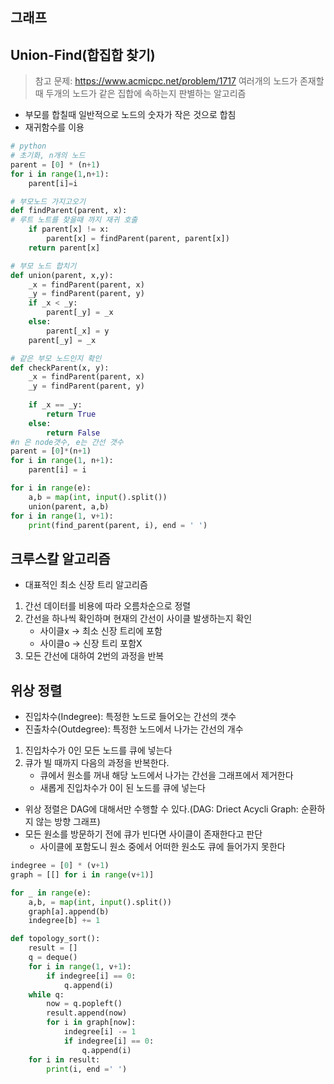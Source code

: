 ## 그래프

## Union-Find(합집합 찾기)
> 참고 문제: https://www.acmicpc.net/problem/1717
> 여러개의 노드가 존재할 때 두개의 노드가 같은 집합에 속하는지 판별하는 알고리즘
+ 부모를 합칠때 일반적으로 노드의 숫자가 작은 것으로 합침
+ 재귀함수를 이용
```python
# python
# 초기화, n개의 노드
parent = [0] * (n+1)
for i in range(1,n+1):
    parent[i]=i

# 부모노드 가지고오기
def findParent(parent, x):
# 루트 노트를 찾을때 까지 재귀 호출
    if parent[x] != x:
        parent[x] = findParent(parent, parent[x])
    return parent[x]

# 부모 노드 합치기
def union(parent, x,y):
    _x = findParent(parent, x)
    _y = findParent(parent, y)
    if _x < _y:
        parent[_y] = _x
    else:
        parent[_x] = y
    parent[_y] = _x

# 같은 부모 노드인지 확인
def checkParent(x, y):
    _x = findParent(parent, x)
    _y = findParent(parent, y)
    
    if _x == _y:
        return True
    else:
        return False
#n 은 node갯수, e는 간선 갯수
parent = [0]*(n+1)
for i in range(1, n+1):
    parent[i] = i

for i in range(e):
    a,b = map(int, input().split())
    union(parent, a,b)
for i in range(1, v+1):
    print(find_parent(parent, i), end = ' ')

```


## 크루스칼 알고리즘
+ 대표적인 최소 신장 트리 알고리즘
1. 간선 데이터를 비용에 따라 오름차순으로 정렬
2. 간선을 하나씩 확인하며 현재의 간선이 사이클 발생하는지 확인
    + 사이클x -> 최소 신장 트리에 포함
    + 사이클o -> 신장 트리 포함X
3. 모든 간선에 대하여 2번의 과정을 반복

## 위상 정렬
+ 진입차수(Indegree): 특정한 노드로 들어오는 간선의 갯수
+ 진출차수(Outdegree): 특정한 노드에서 나가는 간선의 개수
1. 진입차수가 0인 모든 노드를 큐에 넣는다
2. 큐가 빌 때까지 다음의 과정을 반복한다.
    + 큐에서 원소를 꺼내 해당 노드에서 나가는 간선을 그래프에서 제거한다
    + 새롭게 진입차수가 0이 된 노드를 큐에 넣는다

+ 위상 정렬은 DAG에 대해서만 수행할 수 있다.(DAG: Driect Acycli Graph: 순환하지 않는 방향 그래프)
+ 모든 원소를 방문하기 전에 큐가 빈다면 사이클이 존재한다고 판단
    + 사이클에 포함도니 원소 중에서 어떠한 원소도 큐에 들어가지 못한다
```py
indegree = [0] * (v+1)
graph = [[] for i in range(v+1)]

for _ in range(e):
    a,b, = map(int, input().split())
    graph[a].append(b)
    indegree[b] += 1

def topology_sort():
    result = []
    q = deque()
    for i in range(1, v+1):
        if indegree[i] == 0:
            q.append(i)
    while q:
        now = q.popleft()
        result.append(now)
        for i in graph[now]:
            indegree[i] -= 1
            if indegree[i] == 0:
                q.append(i)
    for i in result:
        print(i, end =' ')
```